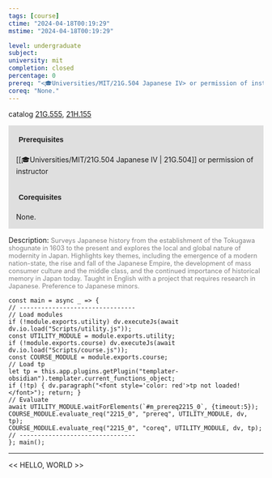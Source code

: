 ```yaml
---
tags: [course]
ctime: "2024-04-18T00:19:29"
mstime: "2024-04-18T00:19:29"

level: undergraduate
subject: 
university: mit
completion: closed
percentage: 0
prereq: "<🎓Universities/MIT/21G.504 Japanese IV> or permission of instructor"
coreq: "None."
---
```


catalog [21G.555](http://student.mit.edu/catalog/m21Gf.html#21G.555), [21H.155](http://student.mit.edu/catalog/m21Ha.html#21H.155)

<span style="display: block; padding: 15px; background-color: rgb(100, 100, 100, 0.2);"><font id="m_prereq2215_0" style="display: block; font-family: Arial, sans-serif; font-weight: bold; padding: 5px">Prerequisites</font><br><span id="prereq2215_0">[[🎓Universities/MIT/21G.504 Japanese IV | 21G.504]] or permission of instructor</span></span>
<span style="display: block; padding: 15px; background-color: rgb(100, 100, 100, 0.2);"><font id="m_coreq2215_0" style="display: block; font-family: Arial, sans-serif; font-weight: bold; padding: 5px">Corequisites</font><br><span id="coreq2215_0">None.</span></span>

<font style="">Description:</font>
<font style="color: grey; font-size: 0.8rem;">Surveys Japanese history from the establishment of the Tokugawa shogunate in 1603 to the present and explores the local and global nature of modernity in Japan. Highlights key themes, including the emergence of a modern nation-state, the rise and fall of the Japanese Empire, the development of mass consumer culture and the middle class, and the continued importance of historical memory in Japan today. Taught in English with a project that requires research in Japanese. Preference to Japanese minors.</font>

```dataviewjs
const main = async _ => {
// --------------------------------
// Load modules
if (!module.exports.utility) dv.executeJs(await dv.io.load("Scripts/utility.js"));
const UTILITY_MODULE = module.exports.utility;
if (!module.exports.course) dv.executeJs(await dv.io.load("Scripts/course.js"));
const COURSE_MODULE = module.exports.course;
// Load tp
let tp = this.app.plugins.getPlugin("templater-obsidian").templater.current_functions_object;
if (!tp) { dv.paragraph("<font style='color: red'>tp not loaded!</font>"); return; }
// Evaluate
await UTILITY_MODULE.waitForElements(`#m_prereq2215_0`, {timeout:5});
COURSE_MODULE.evaluate_req("2215_0", "prereq", UTILITY_MODULE, dv, tp);
COURSE_MODULE.evaluate_req("2215_0", "coreq", UTILITY_MODULE, dv, tp);
// --------------------------------
}; main();
```

---

<< HELLO, WORLD >>
